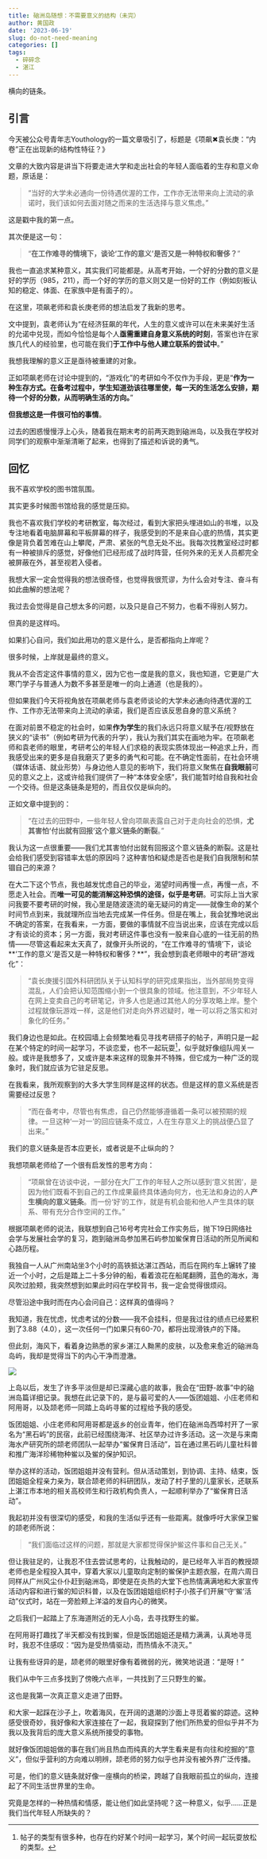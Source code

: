 ```yaml
---
title: 硇洲岛随想：不需要意义的结构（未完）
author: 黄国政
date: '2023-06-19'
slug: do-not-need-meaning
categories: []
tags:
  - 碎碎念
  - 湛江
---
```


横向的链条。

<!--more-->

## 引言

今天被公众号青年志Youthology的一篇文章吸引了，标题是《项飙✖袁长庚：“内卷”正在出现新的结构性特征？》

文章的大致内容是讲当下将要走进大学和走出社会的年轻人面临着的生存和意义命题，原话是：

> “当好的大学未必通向一份待遇优渥的工作，工作亦无法带来向上流动的承诺时，我们该如何去面对随之而来的生活选择与意义焦虑。”

这是戳中我的第一点。

其次便是这一句：

> “**在工作难寻的情境下，谈论‘工作的意义’是否又是一种特权和奢侈？**”

我也一直追求某种意义，其实我们可能都是。从高考开始，一个好的分数的意义是好的学历（985，211），而一个好的学历的意义则又是一份好的工作（例如刻板认知的稳定、体面、在家族中是有面子的）。

在这里，项飙老师和袁长庚老师的想法启发了我新的思考。

文中提到，袁老师认为“在经济狂飙的年代，人生的意义或许可以在未来美好生活的允诺中兑现，而如今恰恰是每个人**亟需重建自身意义系统的时刻**，答案也许在家族几代人的经验里，也可能在我们**于工作中与他人建立联系的尝试中**。”

我想我理解的意义正是亟待被重建的对象。

正如项飙老师在讨论中提到的，“游戏化”的考研如今不仅作为手段，更是“**作为一种生存方式。在备考过程中，学生知道劲该往哪里使，每一天的生活怎么安排，期待一个好的分数，从而明确生活的方向。**”

**但我想这是一件很可怕的事情**。

过去的困惑慢慢浮上心头，随着我在期末考的前两天跑到硇洲岛，以及我在学校对同学们的观察中渐渐清晰了起来，也得到了描述和诉说的勇气。

## 回忆

我不喜欢学校的图书馆氛围。

其实更多时候图书馆给我的感觉是压抑。

我也不喜欢我们学校的考研教室，每次经过，看到大家把头埋进如山的书堆，以及专注地看着电脑屏幕和平板屏幕的样子，我感受到的不是来自心底的热情，其实更像是背负着苦难在山上攀爬，严肃、紧张的气息无处不出。我每次找教室经过时都有一种被排斥的感觉，好像他们已经形成了战时阵营，任何外来的无关人员都完全被屏蔽在外，甚至视若入侵者。

我想大家一定会觉得我的想法很奇怪，也觉得我很荒谬，为什么会对专注、奋斗有如此曲解的想法呢？

我过去会觉得是自己想太多的问题，以及只是自己不努力，也看不得别人努力。

但真的是这样吗。

如果扪心自问，我们如此用功的意义是什么，是否都指向上岸呢？

很多时候，上岸就是最终的意义。

我从不会否定这件事情的意义，因为它也一度是我的意义，我也知道，它更是广大寒门学子与普通人为数不多甚至是唯一的向上通道（也是我的）。

但如果我们今天将视角放在项飙老师与袁老师谈论的大学未必通向待遇优渥的工作、工作亦无法带来向上流动的承诺，我们是否应该反思自身的意义系统？

在面对前景不稳定的社会时，如果**作为学生**的我们永远只将意义赋予在/视野放在狭义的“读书”（例如考研为代表的升学），我认为我们其实在画地为牢。在项飙老师和袁老师的眼里，考研考公的年轻人们求稳的表现实质体现出一种追求上升，而我感受出来的更多是自我磨灭了更多的勇气和可能。在不确定性面前，在社会环境（媒体话语、就业形势）与身边他人意见的影响下，我们将意义聚焦在**自我眼前**可见的意义之上，这或许给我们提供了一种“本体安全感”，我们能暂时给自我和社会一个交待。但是这条链条是短的，而且仅仅是纵向的。

正如文章中提到的：

> “在过去的田野中，一些年轻人曾向项飙表露自己对于走向社会的恐惧，**尤其害怕‘付出就有回报’这个意义链条的断裂**。”

我认为这一点很重要——我们尤其害怕付出就有回报这个意义链条的断裂。这是社会给我们感受到容错率太低的原因吗？这种害怕和疑虑是否也是我们自我限制和禁锢自己的来源？

在大二下这个节点，我也越发忧虑自己的毕业，渴望时间再慢一点，再慢一点，不愿走入社会。而**唯一可见的能消解这种恐惧的途径，似乎是考研**。可实际上当大家问我要不要考研的时候，我心里是随波逐流的毫无疑问的肯定——就像生命的某个时间节点到来，我就理所应当地去完成某一件任务。但是在嘴上，我会犹豫地说出不确定的答案，在我看来，一方面，要做的事情就不应当说出来，应该在完成以后才有谈论的资本；另一方面，我对考研这件事也没有一股来自心底的一往无前的热情——尽管这看起来太天真了，就像开头所说的，“在工作难寻的‘情境’下，谈论**‘工作的意义’是否又是一种特权和奢侈？**”，我会想到袁老师眼中的考研“游戏化”：

> “袁长庚援引国外科研团队关于认知科学的研究成果指出，当外部局势变得混乱，人们会把认知范围缩小到一个很具象的领域。他注意到，不少年轻人在网上变卖自己的考研笔记，许多人也是通过其他人的分享攻略上岸。整个过程就像玩游戏一样，这是他们对走向外界迟疑时，唯一可以将之落实和对象化的任务。”

我们身边也是如此。在校园墙上会频繁地看见寻找考研搭子的帖子，声明只是一起在某个特定的时间一起学习，不谈恋爱，也不一起玩耍[^parther]，似乎就好像组队闯关一般。或许是我想多了，又或许是本来这样的现象并不特殊，但它成为一种广泛的现象时，我们就应该为它驻足反思。

[^parther]: 帖子的类型有很多种，也存在约好某个时间一起学习，某个时间一起玩耍放松的类型。

在我看来，我所观察到的大多大学生同样是这样的状态。但是这样的意义系统是否需要经过反思？

> “而在备考中，尽管也有焦虑，自己仍然能够遵循着一条可以被预期的规律。一旦这种‘一对一’的回应链条不成立，人在生存意义上的挑战便凸显了出来。”

我们的意义链条是否本应更长，或者说是不止纵向的？

我想项飙老师给了一个很有启发性的思考方向：

> “项飙曾在访谈中说，一部分在大厂工作的年轻人之所以感到‘意义贫困’，是因为他们既看不到自己的工作成果最终具体通向何方，也无法和身边的人**产生横向的意义链条**。而一份‘好’的工作，就是有机会能和他人产生具体的联系、带有充分合作空间的工作。”

根据项飙老师的说法，我联想到自己16号考完社会工作实务后，抛下19日网络社会学与发展社会学的复习，跑到硇洲岛参加黑石屿参加鲎保育日活动的所见所闻和心路历程。

我独自一人从广州南站坐3个小时的高铁抵达湛江西站，而后在网约车上辗转了接近一个小时，之后是踏上二十多分钟的船，看着浪花在船尾翻腾，蓝色的海水，海风吹过脸颊，我突然想到如果此时闷在学校背书，我一定会觉得很烦闷。

尽管沿途中我时而在内心会问自己：这样真的值得吗？

我知道，我在忧虑，忧虑考试的分数——我不会挂科，但是我过往的绩点已经累积到了3.88（4.0），这一次任何一门如果只有60-70，都将出现滑铁卢的下降。

但此刻，海风下，看着身边熟悉的家乡湛江人黝黑的皮肤，以及愈来愈近的硇洲岛岛屿，我却是觉得当下的内心干净而澄澈。

![](/images/posts/2023/06/06-16-island.jpg)

上岛以后，发生了许多平淡但是却已深藏心底的故事，我会在“田野-故事”中的硇洲岛篇详细记录。我想在此记录下的，是与最可爱的人——饭团姐姐、小庄老师和阿用哥，以及颉老师一同踏上岛屿寻鲎的过程给予我的感受。

饭团姐姐、小庄老师和阿用哥都是返乡的创业青年，他们在硇洲岛西埠村开了一家名为“黑石屿”的民宿，此前已经围绕海洋、社区举办过许多活动。这一次是与来南海水产研究所的颉老师团队一起举办“鲎保育日活动”，旨在通过黑石屿儿童社科普和推广海洋珍稀物种鲎以及鲎的保护知识。

举办这样的活动，饭团姐姐并没有营利。但从活动策划，到协调、主持、结束，饭团姐姐全程亲力亲为，联合颉老师的科研团队，发动了村子里的儿童家长，还联系上湛江市本地的相关高校师生和行政机构负责人，一起顺利举办了“鲎保育日活动”。

我起初并没有很深切的感受，和我的生活似乎还有一些距离。就像呼吁大家保卫鲎的颉老师所说：

> “我们面临过这样的问题，那就是大家都觉得保护鲎这件事和自己无关。”

但让我驻足的，让我忍不住去尝试思考的，让我触动的，是已经年入半百的教授颉老师也是全程投入其中，穿着大家以儿童取向定制的鲎保护主题衣服，在周六周日同样从广州风尘仆仆赶到硇洲岛，即使是在炎热的大堂下也热情满满地和大家宣传活动内容和进行鲎的知识科普，以及在饭团姐姐组织村子小孩子们开展“守‘鲎’活动”仪式时，站在一旁脸颊上洋溢的发自内心的微笑。

之后我们一起踏上了东海道附近的无人小岛，去寻找野生的鲎。

在阿用哥打趣找了半天都没有找到鲎，但是饭团姐姐还是精力满满，认真地寻觅时，我忍不住感叹：“因为是受热情驱动，而热情永不浇灭。”

让我有些讶异的是，颉老师的眼里好像有着微弱的光，微笑地说道：“是呀！”

我们从中午三点多找到了傍晚六点半，一共找到了三只野生的鲎。

这也是我第一次真正意义走进了田野。

和大家一起踩在沙子上，吹着海风，在开阔的退潮的沙面上寻觅着鲎的踪迹。这种感受很奇妙，我好像和大家连接在了一起，我窥探到了他们所热爱的但似乎并不为我以及我背后的庞大意义系统所接受的事物。

就好像饭团姐姐做的事在我们尚且热血而纯真的大学生看来是有向往和挖掘的“意义”，但似乎营利的方向难以明辨，颉老师的努力似乎也并没有被外界广泛传播。

可是，他们的意义链条就好像一座横向的桥梁，跨越了自我眼前孤立的纵向，连接起了不同生活世界里的生命。

究竟是怎样的一种热情和情感，能让他们如此坚持呢？这一种意义，似乎……正是我们当代年轻人所缺失的？